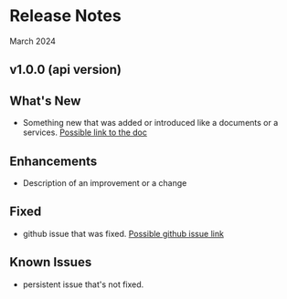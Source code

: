 # Release Notes

March 2024

## v1.0.0 (api version)

## What's New

- Something new that was added or introduced like a documents or a services.  [Possible link to the doc](?path=/docs/getting-started.md)

## Enhancements

- Description of an improvement or a change

## Fixed

- github issue that was fixed. [Possible github issue link ](https://github.com/Fiserv/Support/issues)

## Known Issues

- persistent issue that's not fixed.

